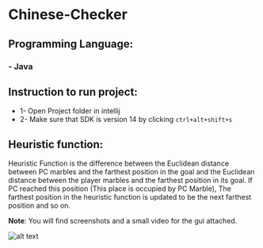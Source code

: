 ﻿# Chinese-Checker

## Programming Language:
### - Java


## Instruction to run project:
- 1- Open Project folder in intellij
- 2- Make sure that SDK is version 14 by clicking `ctrl+alt+shift+s`


## Heuristic function:
Heuristic Function is the difference between the Euclidean distance between PC marbles and the farthest position in the goal
and the Euclidean distance between the player marbles and the farthest position in its goal.
If PC reached this position (This place is occupied by PC Marble), The farthest position in the heuristic function is updated
to be the next farthest position and so on.

**Note**:
You will find screenshots and a small video for the gui attached.

![alt text](https://github.com/Zeyad-Taher/Chinese-Checker/blob/main/Game%20screenshots%20and%20video/Mid%20board-2.png?raw=true)
